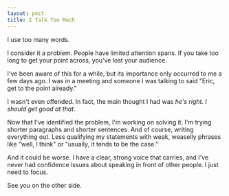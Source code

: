 ```yaml
---
layout: post
title: I Talk Too Much
---
```


I use too many words.

I consider it a problem. People have limited attention spans. If you take too long to get your point across, you've lost your audience.

I've been aware of this for a while, but its importance only occurred to me a few days ago. I was in a meeting and someone I was talking to said "Eric, get to the point already." 

I wasn't even offended. In fact, the main thought I had was *he's right. I should get good at that.* 

Now that I've identified the problem, I'm working on solving it. I'm trying shorter paragraphs and shorter sentences. And of course, writing everything out. Less qualifying my statements with weak, weaselly phrases like "well, I think" or "usually, it tends to be the case." 

And it could be worse. I have a clear, strong voice that carries, and I've never had confidence issues about speaking in front of other people. I just need to focus.

See you on the other side.
